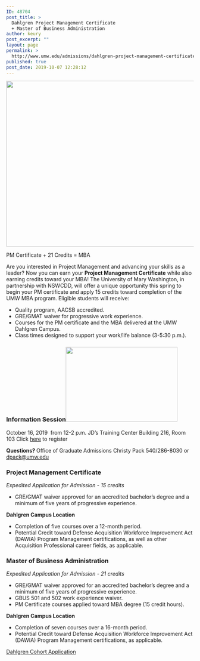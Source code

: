 ```yaml
---
ID: 48704
post_title: >
  Dahlgren Project Management Certificate
  + Master of Business Administration
author: keury
post_excerpt: ""
layout: page
permalink: >
  http://www.umw.edu/admissions/dahlgren-project-management-certificate-master-of-business-administration/
published: true
post_date: 2019-10-07 12:28:12
---
```

<a href="http://www.umw.edu/admissions/wp-content/uploads/sites/6/2019/10/Dahlgren-Campus.jpg"><img class="aligncenter wp-image-48705 size-page-feature" src="http://www.umw.edu/admissions/wp-content/uploads/sites/6/2019/10/Dahlgren-Campus-1140x460.jpg" alt="" width="1100" height="444" /></a>

PM Certificate + 21 Credits = MBA

Are you interested in Project Management and advancing your skills as a leader? Now you can earn your <strong>Project Management Certificate</strong> while also earning credits toward your MBA! The University of Mary Washington, in partnership with NSWCDD, will offer a unique opportunity this spring to begin your PM certificate and apply 15 credits toward completion of the UMW MBA program. Eligible students will receive:
<ul>
 	<li>Quality program, AACSB accredited.</li>
 	<li>GRE/GMAT waiver for progressive work experience.</li>
 	<li>Courses for the PM certificate and the MBA delivered at the UMW Dahlgren Campus.</li>
 	<li>Class times designed to support your work/life balance (3-5:30 p.m.).</li>
</ul>
<h3><strong>Information Session<a href="http://www.umw.edu/admissions/wp-content/uploads/sites/6/2019/10/Grad-adult-brainstorming-briefing2.jpg"><img class="alignright size-medium wp-image-48706" src="http://www.umw.edu/admissions/wp-content/uploads/sites/6/2019/10/Grad-adult-brainstorming-briefing2-300x200.jpg" alt="" width="300" height="200" /></a>
</strong></h3>
October 16, 2019  from 12-2 p.m.
JD’s Training Center Building 216, Room 103
Click <a href="https://admissions.umw.edu/register/dahlgrenpmcertinfosession">here</a> to register

<strong>Questions?
</strong>Office of Graduate Admissions
Christy Pack
540/286-8030 or <a href="mailto:dpack@umw.edu">dpack@umw.edu</a>
<h3>Project Management Certificate</h3>
<em>Expedited Application for Admission - 15 credits </em>
<ul>
 	<li>GRE/GMAT waiver approved for an accredited bachelor’s degree and a minimum of five years of progressive experience.</li>
</ul>
<strong>Dahlgren Campus Location </strong>
<ul>
 	<li>Completion of five courses over a 12-month period.</li>
 	<li>Potential Credit toward Defense Acquisition Workforce Improvement Act (DAWIA) Program Management certifications, as well as other Acquisition Professional career fields, as applicable.</li>
</ul>
<h3>Master of Business Administration</h3>
<em>Expedited Application for Admission - 21 credits </em>
<ul>
 	<li>GRE/GMAT waiver approved for an accredited bachelor’s degree and a minimum of five years of progressive experience.</li>
 	<li>GBUS 501 and 502 work experience waiver.</li>
 	<li>PM Certificate courses applied toward MBA degree (15 credit hours).</li>
</ul>
<strong>Dahlgren Campus Location </strong>
<ul>
 	<li>Completion of seven courses over a 16-month period.</li>
 	<li>Potential Credit toward Defense Acquisition Workforce Improvement Act (DAWIA) Program Management certifications, as applicable.</li>
</ul>
<a href="https://www.umw.edu/admissions/project-management-certificate-mba-program-application/">Dahlgren Cohort Application</a>